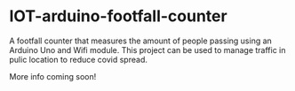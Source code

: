 # IOT-arduino-footfall-counter
A footfall counter that measures the amount of people passing using an Arduino Uno and Wifi module. This project can be used to manage traffic in pulic location to reduce covid spread.

More info coming soon!
